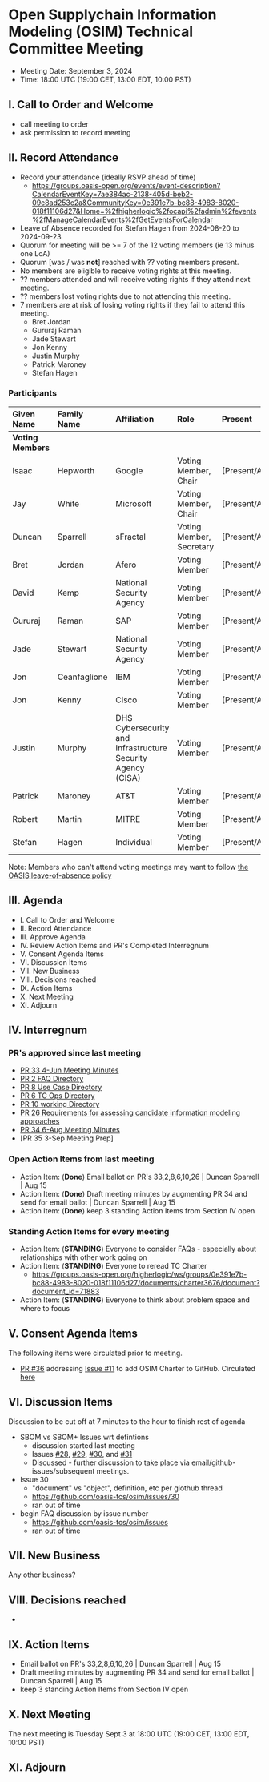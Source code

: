 # Open Supplychain Information Modeling (OSIM) Technical Committee Meeting

- Meeting Date: September 3, 2024
- Time: 18:00 UTC (19:00 CET, 13:00 EDT, 10:00 PST)

## I. Call to Order and Welcome

- call meeting to order
- ask permission to record meeting

## II. Record Attendance

- Record your attendance (ideally RSVP ahead of time)
   * https://groups.oasis-open.org/events/event-description?CalendarEventKey=7ae384ac-2138-405d-beb2-09c8ad253c2a&CommunityKey=0e391e7b-bc88-4983-8020-018f11106d27&Home=%2fhigherlogic%2focapi%2fadmin%2fevents%2fManageCalendarEvents%2fGetEventsForCalendar
- Leave of Absence recorded for Stefan Hagen from 2024-08-20 to 2024-09-23
- Quorum for meeting will be >= 7 of the 12 voting members (ie 13 minus one LoA)
- Quorum [was / was **not**] reached with ?? voting members present.
- No members are eligible to receive voting rights at this meeting.
- ?? members attended and will receive voting rights if they attend next meeting.
- ?? members lost voting rights due to not attending this meeting.
- 7 members are at risk of losing voting rights if they fail to attend this meeting.
   * Bret Jordan
   * Gururaj Raman
   * Jade Stewart
   * Jon Kenny
   * Justin Murphy
   * Patrick Maroney
   * Stefan Hagen

### Participants

| Given Name | Family Name | Affiliation | Role | Present |
|:-----------|:------------|:------------------------------------------------------------|:----------------------------|:---------|
| **Voting Members** | | | |
| Isaac | Hepworth | Google | Voting Member, Chair | [Present/Absent] |
| Jay | White | Microsoft | Voting Member, Chair | [Present/Absent] |
| Duncan | Sparrell | sFractal | Voting Member, Secretary | [Present/Absent] |
| Bret | Jordan | Afero | Voting Member | [Present/Absent] |
| David | Kemp | National Security Agency | Voting Member | [Present/Absent] |
| Gururaj | Raman | SAP | Voting Member | [Present/Absent] |
| Jade | Stewart | National Security Agency | Voting Member | [Present/Absent] |
| Jon | Ceanfaglione | IBM | Voting Member | [Present/Absent] |
| Jon | Kenny | Cisco | Voting Member | [Present/Absent] |
| Justin | Murphy | DHS Cybersecurity and Infrastructure Security Agency (CISA) | Voting Member | [Present/Absent] |
| Patrick | Maroney | AT&T | Voting Member | [Present/Absent] |
| Robert | Martin | MITRE | Voting Member | [Present/Absent] |
| Stefan | Hagen | Individual | Voting Member | [Present/Absent] |

Note: Members who can't attend voting meetings may want to follow [the OASIS leave-of-absence policy](https://www.oasis-open.org/policies-guidelines/tc-process-2017-05-26/#leavesAbsence)

## III. Agenda

- I. Call to Order and Welcome
- II. Record Attendance
- III. Approve Agenda
- IV. Review Action Items and PR's Completed Interregnum
- V. Consent Agenda Items
- VI. Discussion Items
- VII. New Business
- VIII. Decisions reached
- IX. Action Items
- X. Next Meeting
- XI. Adjourn

## IV. Interregnum
### PR's approved since last meeting

- [PR 33 4-Jun Meeting Minutes](https://github.com/oasis-tcs/osim/pull/33)
- [PR 2 FAQ Directory](https://github.com/oasis-tcs/osim/pull/2)
- [PR 8 Use Case Directory](https://github.com/oasis-tcs/osim/pull/8)
- [PR 6 TC Ops Directory](https://github.com/oasis-tcs/osim/pull/6)
- [PR 10 working Directory](https://github.com/oasis-tcs/osim/pull/10)
- [PR 26 Requirements for assessing candidate information modeling approaches](https://github.com/oasis-tcs/osim/pull/26)
- [PR 34 6-Aug Meeting Minutes](https://github.com/oasis-tcs/osim/pull/34)
- [PR 35 3-Sep Meeting Prep]

### Open Action Items from last meeting
* Action Item: (**Done**) Email ballot on PR's 33,2,8,6,10,26 | Duncan Sparrell | Aug 15
* Action Item: (**Done**) Draft meeting minutes by augmenting PR 34 and send for email ballot  | Duncan Sparrell | Aug 15
* Action Item: (**Done**) keep 3 standing Action Items from Section IV open


### Standing Action Items for every meeting
* Action Item: (**STANDING**) Everyone to consider FAQs - especially about relationships with other work going on
* Action Item: (**STANDING**) Everyone to reread TC Charter
   * https://groups.oasis-open.org/higherlogic/ws/groups/0e391e7b-bc88-4983-8020-018f11106d27/documents/charter3676/document?document_id=71883
* Action Item: (**STANDING**) Everyone to think about problem space and where to focus

## V. Consent Agenda Items
The following items were circulated prior to meeting. 
* [PR #36](https://github.com/oasis-tcs/osim/pull/36) addressing [Issue #11](https://github.com/oasis-tcs/osim/issues/11) to add OSIM Charter to GitHub. Circulated [here](https://groups.oasis-open.org/discussion/proposal-to-add-pr36-charter-to-section-v-consent-of-osim-tc-agenda)

## VI. Discussion Items
Discussion to be cut off at 7 minutes to the hour to finish rest of agenda

* SBOM vs SBOM+ Issues wrt defintions
   - discussion started last meeting
   - Issues [#28](https://github.com/oasis-tcs/osim/issues/28), [#29](https://github.com/oasis-tcs/osim/issues/29), [#30](https://github.com/oasis-tcs/osim/issues/30), and [#31](https://github.com/oasis-tcs/osim/issues/31)
   - Discussed - further discussion to take place via email/github-issues/subsequent meetings.
* Issue 30 
   - "document" vs "object", definition, etc per giothub thread 
   - https://github.com/oasis-tcs/osim/issues/30
   - ran out of time
* begin FAQ discussion by issue number
   - https://github.com/oasis-tcs/osim/issues
   - ran out of time

## VII. New Business
Any other business?

## VIII. Decisions reached

*

## IX. Action Items

- Email ballot on PR's 33,2,8,6,10,26 | Duncan Sparrell | Aug 15
- Draft meeting minutes by augmenting PR 34 and send for email ballot  | Duncan Sparrell | Aug 15
- keep 3 standing Action Items from Section IV open

## X. Next Meeting
The next meeting is Tuesday Sept 3 at 18:00 UTC (19:00 CET, 13:00 EDT, 10:00 PST)

## XI. Adjourn

